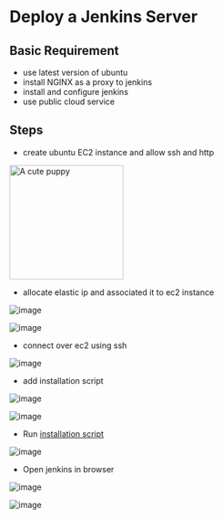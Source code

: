 # Deploy a Jenkins Server

## Basic Requirement
- use latest version of ubuntu
- install NGINX as a proxy to jenkins
- install and configure jenkins
- use public cloud service

## Steps

- create ubuntu EC2 instance and allow ssh and http 

<!-- ![image](https://user-images.githubusercontent.com/58703269/227550563-a427be27-be8d-4591-988e-75bc92e9c2a7.png) -->
<img src="https://user-images.githubusercontent.com/58703269/227550563-a427be27-be8d-4591-988e-75bc92e9c2a7.png" alt="A cute puppy" style=" height: 200px;">

- allocate elastic ip and associated it to ec2 instance

![image](https://user-images.githubusercontent.com/58703269/227554385-1bf05312-8593-465b-a1c6-3f2cefd1b506.png)

![image](https://user-images.githubusercontent.com/58703269/227554589-27b3bb64-bdd7-4413-866e-749665fb1ad2.png)


- connect over ec2 using ssh

![image](https://user-images.githubusercontent.com/58703269/227556008-620d5344-2ceb-4689-8506-a4451c5b2862.png)

- add installation script 

![image](https://user-images.githubusercontent.com/58703269/227563635-1100343c-14ac-4b95-8670-b01151ff440f.png)

![image](https://user-images.githubusercontent.com/58703269/227563220-cd774c8d-be71-43ba-9804-567ac069cd9e.png)

- Run [installation script](./jenkins-server-automated-installation.sh) 

![image](https://user-images.githubusercontent.com/58703269/227565980-a909d273-3275-442f-aa62-4fec77853e39.png)

- Open jenkins in browser 

![image](https://user-images.githubusercontent.com/58703269/227569805-a7916f25-6499-4133-bb1a-f29418513a66.png)

![image](https://user-images.githubusercontent.com/58703269/227570182-cf8e3a26-318a-42cb-87db-4c42726159bc.png)

